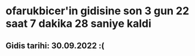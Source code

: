 # ofarukbicer'in gidisine son 3 gun 22 saat 7 dakika 28 saniye kaldi

## Gidis tarihi: 30.09.2022 :(